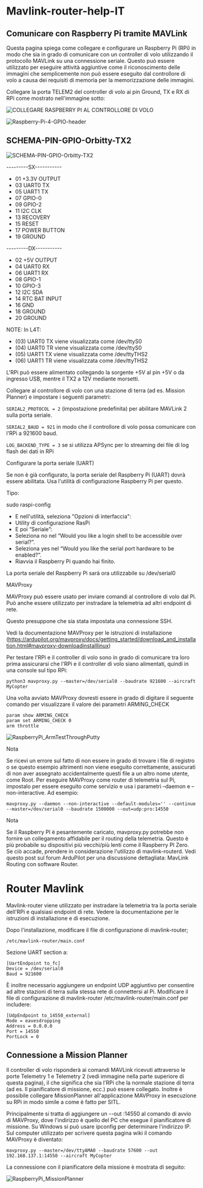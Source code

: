 # Mavlink-router-help-IT

## Comunicare con Raspberry Pi tramite MAVLink

Questa pagina spiega come collegare e configurare un Raspberry Pi (RPi) in modo che sia in grado di comunicare con un controller di volo utilizzando il protocollo MAVLink su una connessione seriale. Questo può essere utilizzato per eseguire attività aggiuntive come il riconoscimento delle immagini che semplicemente non può essere eseguito dal controllore di volo a causa dei requisiti di memoria per la memorizzazione delle immagini.

Collegare la porta TELEM2 del controller di volo ai pin Ground, TX e RX di RPi come mostrato nell'immagine sotto: 

![COLLEGARE RASPBERRY PI AL CONTROLLORE DI VOLO](https://user-images.githubusercontent.com/20637640/216365366-18e6122c-1aec-431a-9c47-fb97aca54a0c.png)

![Raspberry-Pi-4-GPIO-header](https://user-images.githubusercontent.com/20637640/216367155-c025f4dc-06db-48d0-8b89-8802b0524489.jpg)


## SCHEMA-PIN-GPIO-Orbitty-TX2

![SCHEMA-PIN-GPIO-Orbitty-TX2](https://user-images.githubusercontent.com/20637640/216366229-a1e3d27c-5800-47c4-b4b2-6eff906b93d7.png)

---------SX-----------

- 01 +3.3V OUTPUT 
- 03 UART0 TX
- 05 UART1 TX
- 07 GPIO-0
- 09 GPIO-2
- 11 I2C CLK
- 13 RECOVERY
- 15 RESET
- 17 POWER BUTTON 
- 19 GROUND

---------DX-----------

- 02 +5V OUTPUT
- 04 UART0 RX
- 06 UART1 RX
- 08 GPIO-1
- 10 GPIO-3
- 12 I2C SDA
- 14 RTC BAT INPUT 
- 16 GND
- 18 GROUND 
- 20 GROUND

NOTE:
In L4T:
- (03) UART0 TX viene visualizzata come /dev/ttyS0
- (04) UART0 TR viene visualizzata come /dev/ttyS0
- (05) UART1 TX viene visualizzata come /dev/ttyTHS2
- (06) UART1 TR viene visualizzata come /dev/ttyTHS2

L'RPi può essere alimentato collegando la sorgente +5V al pin +5V o da ingresso USB, mentre il TX2 a 12V mediante morsetti.


Collegare al controllore di volo con una stazione di terra (ad es. Mission Planner) e impostare i seguenti parametri:

`SERIAL2_PROTOCOL = 2` (impostazione predefinita) per abilitare MAVLink 2 sulla porta seriale.

`SERIAL2_BAUD = 921` in modo che il controllore di volo possa comunicare con l'RPi a 921600 baud.

`LOG_BACKEND_TYPE = 3` se si utilizza APSync per lo streaming dei file di log flash dei dati in RPi

Configurare la porta seriale (UART)

Se non è già configurato, la porta seriale del Raspberry Pi (UART) dovrà essere abilitata. Usa l'utilità di configurazione Raspberry Pi per questo.

Tipo:

sudo raspi-config

- E nell'utilità, seleziona "Opzioni di interfaccia":
- Utility di configurazione RasPi
- E poi “Seriale”:
- Seleziona no nel “Would you like a login shell to be accessible over serial?”.
- Seleziona yes nel “Would you like the serial port hardware to be enabled?”.
- Riavvia il Raspberry Pi quando hai finito.

La porta seriale del Raspberry Pi sarà ora utilizzabile su /dev/serial0

MAVProxy

MAVProxy può essere usato per inviare comandi al controllore di volo dal Pi. Può anche essere utilizzato per instradare la telemetria ad altri endpoint di rete.

Questo presuppone che sia stata impostata una connessione SSH.

Vedi la documentazione MAVProxy per le istruzioni di installazione (https://ardupilot.org/mavproxy/docs/getting_started/download_and_installation.html#mavproxy-downloadinstalllinux)

Per testare l'RPi e il controller di volo sono in grado di comunicare tra loro prima assicurarsi che l'RPi e il controller di volo siano alimentati, quindi in una console sul tipo RPi:

`python3 mavproxy.py --master=/dev/serial0 --baudrate 921600 --aircraft MyCopter`

Una volta avviato MAVProxy dovresti essere in grado di digitare il seguente comando per visualizzare il valore dei parametri ARMING_CHECK
```
param show ARMING_CHECK
param set ARMING_CHECK 0
arm throttle
```
![RaspberryPi_ArmTestThroughPutty](https://user-images.githubusercontent.com/20637640/216369480-ae923641-2b65-4c9b-920c-9cd43ada322c.png)


Nota

Se ricevi un errore sul fatto di non essere in grado di trovare i file di registro o se questo esempio altrimenti non viene eseguito correttamente, assicurati di non aver assegnato accidentalmente questi file a un altro nome utente, come Root.
Per eseguire MAVProxy come router di telemetria sul Pi, impostalo per essere eseguito come servizio e usa i parametri –daemon e –non-interactive. Ad esempio:

`mavproxy.py --daemon --non-interactive --default-modules='' --continue --master=/dev/serial0 --baudrate 1500000 --out=udp:pro:14550`

Nota

Se il Raspberry PI è pesantemente caricato, mavproxy.py potrebbe non fornire un collegamento affidabile per il routing della telemetria. Questo è più probabile su dispositivi più vecchi/più lenti come il Raspberry PI Zero. Se ciò accade, prendere in considerazione l'utilizzo di mavlink-routerd. Vedi questo post sul forum ArduPilot per una discussione dettagliata: MavLink Routing con software Router.

# Router Mavlink

Mavlink-router viene utilizzato per instradare la telemetria tra la porta seriale dell'RPi e qualsiasi endpoint di rete. Vedere la documentazione per le istruzioni di installazione e di esecuzione.

Dopo l'installazione, modificare il file di configurazione di mavlink-router;

`/etc/mavlink-router/main.conf` 

Sezione UART section a:

```
[UartEndpoint to_fc]
Device = /dev/serial0
Baud = 921600
```

È inoltre necessario aggiungere un endpoint UDP aggiuntivo per consentire ad altre stazioni di terra sulla stessa rete di connettersi al Pi. Modificare il file di configurazione di mavlink-router /etc/mavlink-router/main.conf per includere:

```
[UdpEndpoint to_14550_external]
Mode = eavesdropping
Address = 0.0.0.0
Port = 14550
PortLock = 0
```

## Connessione a Mission Planner

Il controller di volo risponderà ai comandi MAVLink ricevuti attraverso le porte Telemetry 1 e Telemetry 2 (vedi immagine nella parte superiore di questa pagina), il che significa che sia l'RPi che la normale stazione di terra (ad es. Il pianificatore di missione, ecc.) può essere collegato. Inoltre è possibile collegare MissionPlanner all'applicazione MAVProxy in esecuzione su RPi in modo simile a come è fatto per SITL.

Principalmente si tratta di aggiungere un --out <ipaddress>:14550 al comando di avvio di MAVProxy, dove l'indirizzo è quello del PC che esegue il pianificatore di missione. Su Windows si può usare ipconfig per determinare l'indirizzo IP. Sul computer utilizzato per scrivere questa pagina wiki il comando MAVProxy è diventato:

`mavproxy.py --master=/dev/ttyAMA0 --baudrate 57600 --out 192.168.137.1:14550 --aircraft MyCopter`

La connessione con il pianificatore della missione è mostrata di seguito:
  
![RaspberryPi_MissionPlanner](https://user-images.githubusercontent.com/20637640/216369254-01c846ab-6d85-45ad-b21d-f26bb2a28d4e.jpg)

  
